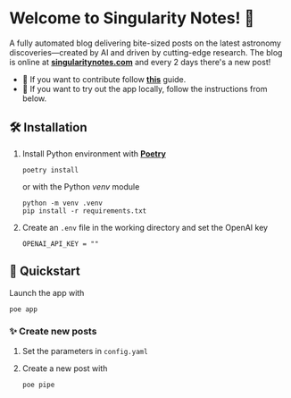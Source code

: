# Welcome to Singularity Notes! 🌌

A fully automated blog delivering bite-sized posts on the latest astronomy discoveries—created by AI and driven by cutting-edge research. The blog is online at [**singularitynotes.com**](https://singularitynotes.com) and every 2 days there's a new post!

- 🤝 If you want to contribute follow [**this**](contributing.md) guide.
- 🔎 If you want to try out the app locally, follow the instructions from below.

## 🛠️ Installation

1. Install Python environment with [**Poetry**](https://python-poetry.org/)

   ```shell
   poetry install
   ```

   or with the Python _venv_ module

   ```shell
   python -m venv .venv
   pip install -r requirements.txt
   ```

2. Create an `.env` file in the working directory and set the OpenAI key

   ```env
   OPENAI_API_KEY = ""
   ```

## 🚀 Quickstart

Launch the app with

```shell
poe app
```

### ✨ Create new posts

1. Set the parameters in `config.yaml`
2. Create a new post with

   ```shell
   poe pipe
   ```
